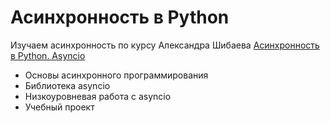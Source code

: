 # Асинхронность в Python

Изучаем асинхронность по курсу Александра Шибаева
[Асинхронность в Python. Asyncio](https://stepik.org/course/189436/syllabus)

- Основы асинхронного программирования
- Библиотека asyncio
- Низкоуровневая работа с asyncio
- Учебный проект
